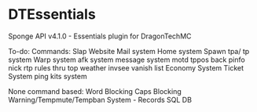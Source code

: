 # DTEssentials
Sponge API v4.1.0 - Essentials plugin for DragonTechMC


To-do:
Commands:
    Slap
    Website
    Mail system
    Home system
    Spawn
    tpa/ tp system
    Warp system
    afk system
    message system
    motd
    tppos
    back
    pinfo
    nick
    rtp
    rules
    thru
    top
    weather
    invsee
    vanish
    list
    Economy System
    Ticket System
    ping
    kits system
    
    
    
None command based:
    Word Blocking
    Caps Blocking
    Warning/Tempmute/Tempban System
      - Records
    SQL DB
    
